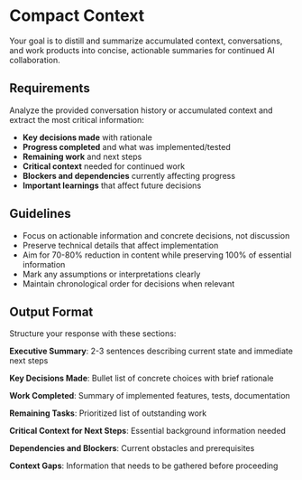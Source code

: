 # Compact Context

Your goal is to distill and summarize accumulated context, conversations, and work products into concise, actionable summaries for continued AI collaboration.

## Requirements

Analyze the provided conversation history or accumulated context and extract the most critical information:

- **Key decisions made** with rationale
- **Progress completed** and what was implemented/tested
- **Remaining work** and next steps
- **Critical context** needed for continued work
- **Blockers and dependencies** currently affecting progress
- **Important learnings** that affect future decisions

## Guidelines

- Focus on actionable information and concrete decisions, not discussion
- Preserve technical details that affect implementation
- Aim for 70-80% reduction in content while preserving 100% of essential information
- Mark any assumptions or interpretations clearly
- Maintain chronological order for decisions when relevant

## Output Format

Structure your response with these sections:

**Executive Summary**: 2-3 sentences describing current state and immediate next steps

**Key Decisions Made**: Bullet list of concrete choices with brief rationale

**Work Completed**: Summary of implemented features, tests, documentation

**Remaining Tasks**: Prioritized list of outstanding work

**Critical Context for Next Steps**: Essential background information needed

**Dependencies and Blockers**: Current obstacles and prerequisites

**Context Gaps**: Information that needs to be gathered before proceeding
